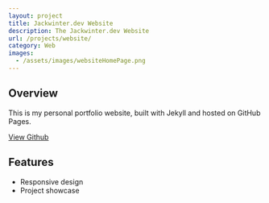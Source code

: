 ```yaml
---
layout: project
title: Jackwinter.dev Website
description: The Jackwinter.dev Website
url: /projects/website/
category: Web
images:
  - /assets/images/websiteHomePage.png
---
```

## Overview
This is my personal portfolio website, built with Jekyll and hosted on GitHub Pages. 


[View Github](https://github.com/W1NTER26/jackwinterdev)



## Features
- Responsive design
- Project showcase